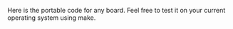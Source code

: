 Here is the portable code for any board. Feel free to test it on your current operating system using make. 